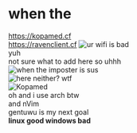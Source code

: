 # when the
https://kopamed.cf <br>
https://ravenclient.cf
<img src="https://komarev.com/ghpvc/?username=Kopamed&color=0CCCCC" alt="ur wifi is bad"><br>
yuh<br>
not sure what to add here so uhhh<br>
<img src="https://github-readme-stats.vercel.app/api?username=Kopamed&show_icons=true&theme=radical" alt="when the imposter is sus"><br>
<img src="https://github-readme-stats.vercel.app/api/top-langs/?username=Kopamed&layout=compact&theme=radical" alt="here neither? wtf"><br>
<img src="https://github-readme-streak-stats.herokuapp.com/?user=Kopamed" alt="Kopamed"><br>
oh and i use arch btw<br>
and nVim<br>
<str>gentuwu is my next goal</str><br>
<b>linux good windows bad</b>

<!-- home-made memes be like https://imgflip.com/i/54c7r9 lmao -->
